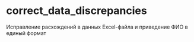 # correct_data_discrepancies
Исправление расхождений в данных Excel-файла и приведение ФИО в единый формат
